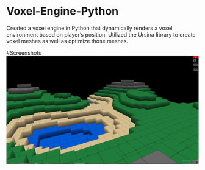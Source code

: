 # Voxel-Engine-Python
Created a voxel engine in Python that dynamically renders a voxel environment based on player’s position. Utilized the Ursina library to create voxel meshes as well as optimize those meshes.

#Screenshots
<img src="./assets/screenshot.png"/>
